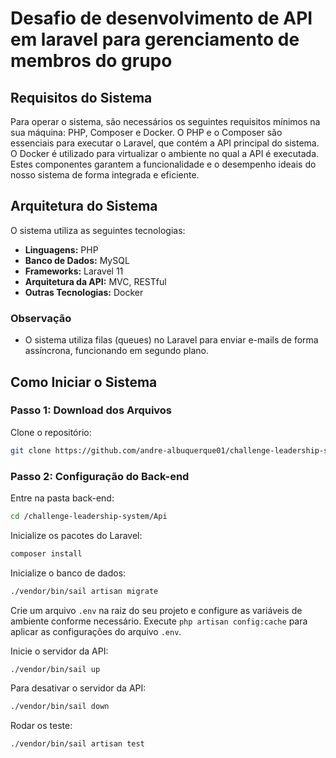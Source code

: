 # Desafio de desenvolvimento de API em laravel para gerenciamento de membros do grupo

## Requisitos do Sistema

Para operar o sistema, são necessários os seguintes requisitos mínimos na sua máquina: PHP, Composer e Docker. O PHP e o Composer são essenciais para executar o Laravel, que contém a API principal do sistema. O Docker é utilizado para virtualizar o ambiente no qual a API é executada. Estes componentes garantem a funcionalidade e o desempenho ideais do nosso sistema de forma integrada e eficiente.

## Arquitetura do Sistema

O sistema utiliza as seguintes tecnologias:

- **Linguagens:** PHP
- **Banco de Dados:** MySQL
- **Frameworks:** Laravel 11
- **Arquitetura da API:** MVC, RESTful
- **Outras Tecnologias:** Docker

### Observação

- O sistema utiliza filas (queues) no Laravel para enviar e-mails de forma assíncrona, funcionando em segundo plano.

## Como Iniciar o Sistema

### Passo 1: Download dos Arquivos

Clone o repositório:

```bash
git clone https://github.com/andre-albuquerque01/challenge-leadership-system.git
```

### Passo 2: Configuração do Back-end

Entre na pasta back-end:

```bash
cd /challenge-leadership-system/Api
```

Inicialize os pacotes do Laravel:

```php
composer install
```

Inicialize o banco de dados:

```bash
./vendor/bin/sail artisan migrate
```

Crie um arquivo `.env` na raiz do seu projeto e configure as variáveis de ambiente conforme necessário.
Execute `php artisan config:cache` para aplicar as configurações do arquivo `.env`.

Inicie o servidor da API:

```bash
./vendor/bin/sail up
```

Para desativar o servidor da API:

```bash
./vendor/bin/sail down
```

Rodar os teste:

```bash
./vendor/bin/sail artisan test
```
